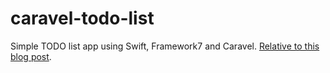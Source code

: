 # caravel-todo-list

Simple TODO list app using Swift, Framework7 and Caravel. [Relative to this blog post](http://www.coshx.com/blog/2015/12/04/engineer-a-todo-list-using-caravel-and-framework7/).
